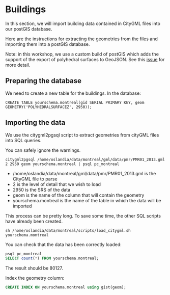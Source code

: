 # Buildings

In this section, we will import building data contained in CityGML files into our postGIS database.

Here are the instructions for extracting the geometries from the files and importing them into a postGIS database.

Note: in this workshop, we use a custom build of postGIS which adds the support of the export of polyhedral surfaces to GeoJSON. See this [issue](https://github.com/Oslandia/building-server/issues/1#issuecomment-244689202) for more detail.

## Preparing the database

We need to create a new table for the buildings. In the database:

`CREATE TABLE yourschema.montreal(gid SERIAL PRIMARY KEY, geom GEOMETRY('POLYHEDRALSURFACEZ', 2950));`

## Importing the data

We use the citygml2pgsql script to extract geometries from cityGML files into SQL queries.

You can safely ignore the warnings.

`citygml2pgsql /home/oslandia/data/montreal/gml/data/pmr/PMR01_2013.gml 2 2950 geom yourschema.montreal | psql pc_montreal`

* /home/oslandia/data/montreal/gml/data/pmr/PMR01_2013.gml is the CityGML file to parse
* 2 is the level of detail that we wish to load
* 2950 is the SRS of the data
* geom is the name of the column that will contain the geometry
* yourschema.montreal is the name of the table in which the data will be imported

This process can be pretty long. To save some time, the other SQL scripts have already been created.

`sh /home/oslandia/data/montreal/scripts/load_citygml.sh yourschema.montreal`

You can check that the data has been correctly loaded:

```sql
psql pc_montreal
SELECT count(*) FROM yourschema.montreal;
```

The result should be 80127.

Index the geometry column:

```sql
CREATE INDEX ON yourschema.montreal using gist(geom);
```
